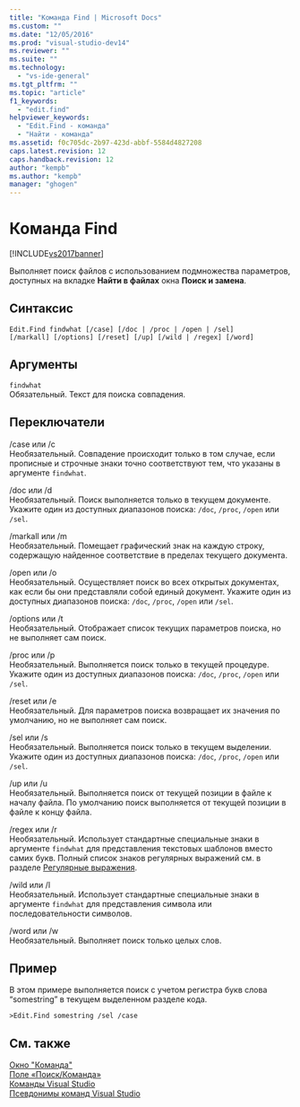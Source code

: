 ```yaml
---
title: "Команда Find | Microsoft Docs"
ms.custom: ""
ms.date: "12/05/2016"
ms.prod: "visual-studio-dev14"
ms.reviewer: ""
ms.suite: ""
ms.technology: 
  - "vs-ide-general"
ms.tgt_pltfrm: ""
ms.topic: "article"
f1_keywords: 
  - "edit.find"
helpviewer_keywords: 
  - "Edit.Find - команда"
  - "Найти - команда"
ms.assetid: f0c705dc-2b97-423d-abbf-5584d4827208
caps.latest.revision: 12
caps.handback.revision: 12
author: "kempb"
ms.author: "kempb"
manager: "ghogen"
---
```

# Команда Find
[!INCLUDE[vs2017banner](../../code-quality/includes/vs2017banner.md)]

Выполняет поиск файлов с использованием подмножества параметров, доступных на вкладке **Найти в файлах** окна **Поиск и замена**.  
  
## Синтаксис  
  
```  
Edit.Find findwhat [/case] [/doc | /proc | /open | /sel]   
[/markall] [/options] [/reset] [/up] [/wild | /regex] [/word]  
```  
  
## Аргументы  
 `findwhat`  
 Обязательный.  Текст для поиска совпадения.  
  
## Переключатели  
 \/case или \/c  
 Необязательный.  Совпадение происходит только в том случае, если прописные и строчные знаки точно соответствуют тем, что указаны в аргументе `findwhat`.  
  
 \/doc или \/d  
 Необязательный.  Поиск выполняется только в текущем документе.  Укажите один из доступных диапазонов поиска: `/doc`, `/proc`, `/open` или `/sel`.  
  
 \/markall или \/m  
 Необязательный.  Помещает графический знак на каждую строку, содержащую найденное соответствие в пределах текущего документа.  
  
 \/open или \/o  
 Необязательный.  Осуществляет поиск во всех открытых документах, как если бы они представляли собой единый документ.  Укажите один из доступных диапазонов поиска: `/doc`, `/proc`, `/open` или `/sel`.  
  
 \/options или \/t  
 Необязательный.  Отображает список текущих параметров поиска, но не выполняет сам поиск.  
  
 \/proc или \/p  
 Необязательный.  Выполняется поиск только в текущей процедуре.  Укажите один из доступных диапазонов поиска: `/doc`, `/proc`, `/open` или `/sel`.  
  
 \/reset или \/e  
 Необязательный.  Для параметров поиска возвращает их значения по умолчанию, но не выполняет сам поиск.  
  
 \/sel или \/s  
 Необязательный.  Выполняется поиск только в текущем выделении.  Укажите один из доступных диапазонов поиска: `/doc`, `/proc`, `/open` или `/sel`.  
  
 \/up или \/u  
 Необязательный.  Выполняется поиск от текущей позиции в файле к началу файла.  По умолчанию поиск выполняется от текущей позиции в файле к концу файла.  
  
 \/regex или \/r  
 Необязательный.  Использует стандартные специальные знаки в аргументе `findwhat` для представления текстовых шаблонов вместо самих букв.  Полный список знаков регулярных выражений см. в разделе [Регулярные выражения](../../ide/using-regular-expressions-in-visual-studio.md).  
  
 \/wild или \/l  
 Необязательный.  Использует стандартные специальные знаки в аргументе `findwhat` для представления символа или последовательности символов.  
  
 \/word или \/w  
 Необязательный.  Выполняет поиск только целых слов.  
  
## Пример  
 В этом примере выполняется поиск с учетом регистра букв слова “somestring” в текущем выделенном разделе кода.  
  
```  
>Edit.Find somestring /sel /case  
```  
  
## См. также  
 [Окно "Команда"](../../ide/reference/command-window.md)   
 [Поле «Поиск\/Команда»](../../ide/find-command-box.md)   
 [Команды Visual Studio](../../ide/reference/visual-studio-commands.md)   
 [Псевдонимы команд Visual Studio](../../ide/reference/visual-studio-command-aliases.md)